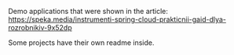 Demo applications that were shown in the article: https://speka.media/instrumenti-spring-cloud-prakticnii-gaid-dlya-rozrobnikiv-9x52dp

Some projects have their own readme inside.
